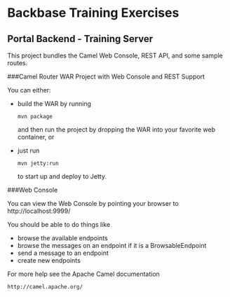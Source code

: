 # Backbase Training Exercises

## Portal Backend - Training Server

This project bundles the Camel Web Console, REST API, and some sample routes.

###Camel Router WAR Project with Web Console and REST Support

You can either:

* build the WAR by running

  ```
  mvn package
  ```

  and then run the project by dropping the WAR into your favorite web container, or

* just run

  ```
  mvn jetty:run
  ```

  to start up and deploy to Jetty.


###Web Console

You can view the Web Console by pointing your browser to http://localhost:9999/

You should be able to do things like

* browse the available endpoints
* browse the messages on an endpoint if it is a BrowsableEndpoint
* send a message to an endpoint
* create new endpoints

For more help see the Apache Camel documentation

    http://camel.apache.org/
    
